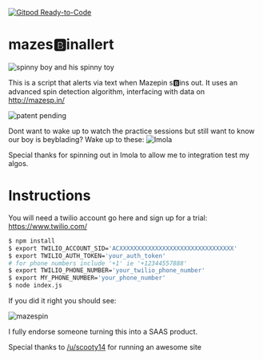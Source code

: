 [![Gitpod Ready-to-Code](https://img.shields.io/badge/Gitpod-Ready--to--Code-blue?logo=gitpod)](https://gitpod.io/#https://github.com/hortinstein/mazesbinallert) 

# mazes🅱️inallert

![spinny boy and his spinny toy](https://i.imgur.com/SSoVX9h.png)

This is a script that alerts via text when Mazepin s🅱️ins out. It uses an advanced spin detection algorithm, interfacing with data on http://mazesp.in/

![patent pending](https://i.imgur.com/EWtTCRk.png)

Dont want to wake up to watch the practice sessions but still want to know our boy is beyblading?  Wake up to these:
![Imola](https://i.imgur.com/9gzB0Cg.png) 

Special thanks for spinning out in Imola to allow me to integration test my algos.

# Instructions

You will need a twilio account go here and sign up for a trial: https://www.twilio.com/

``` sh
$ npm install
$ export TWILIO_ACCOUNT_SID='ACXXXXXXXXXXXXXXXXXXXXXXXXXXXXXXXX'
$ export TWILIO_AUTH_TOKEN='your_auth_token'
# for phone numbers include '+1' ie '+12344557888'
$ export TWILIO_PHONE_NUMBER='your_twilio_phone_number'
$ export MY_PHONE_NUMBER='your_phone_number' 
$ node index.js
```

If you did it right you should see:

![mazespin](https://i.imgur.com/Y8q0UJl.png)

I fully endorse someone turning this into a SAAS product.  

Special thanks to [/u/scooty14](https://reddit.com/u/scooty14) for running an awesome site
